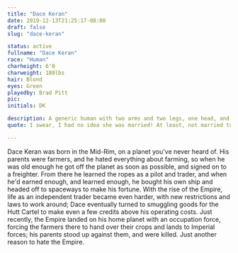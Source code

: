 ```yaml
---
title: "Dace Keran"
date: 2019-12-13T21:25:17-08:00
draft: false
slug: "dace-keran"

status: active
fullname: "Dace Keran"
race: "Human"
charheight: 6'0
charweight: 180lbs
hair: Blond
eyes: Green
playedby: Brad Pitt
pic:
initials: DK

description: A generic human with two arms and two legs, one head, and too much confidence in his own abilities.
quote: I swear, I had no idea she was married! At least, not married to you!

---
```


Dace Keran was born in the Mid-Rim, on a planet you've never heard of. His parents were farmers, and he hated everything about farming, so when he was old enough he got off the planet as soon as possible, and signed on to a freighter. From there he learned the ropes as a pilot and trader, and when he'd earned enough, and learned enough, he bought his own ship and headed off to spaceways to make his fortune. With the rise of the Empire, life as an independent trader became even harder, with new restrictions and laws to work around; Dace eventually turned to smuggling goods for the Hutt Cartel to make even a few credits above his operating costs. Just recently, the Empire landed on his home planet with an occupation force, forcing the farmers there to hand over their crops and lands to Imperial forces; his parents stood up against them, and were killed. Just another reason to hate the Empire.